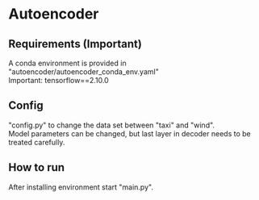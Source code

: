 # Autoencoder
## Requirements (Important)
A conda environment is provided in "autoencoder/autoencoder_conda_env.yaml" \
Important: tensorflow==2.10.0

## Config
"config.py" to change the data set between "taxi" and "wind". \
Model parameters can be changed, but last layer in decoder needs to be treated carefully.

## How to run
After installing environment start "main.py".